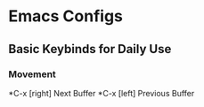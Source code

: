 # Emacs Configs 
 
## Basic Keybinds for Daily Use 

### Movement 
*C-x [right] Next Buffer
*C-x [left] Previous Buffer 
